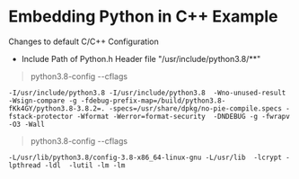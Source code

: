 # Embedding Python in C++ Example

Changes to default C/C++ Configuration 
- Include Path of Python.h Header file "/usr/include/python3.8/**"


> python3.8-config --cflags

```
-I/usr/include/python3.8 -I/usr/include/python3.8  -Wno-unused-result -Wsign-compare -g -fdebug-prefix-map=/build/python3.8-fKk4GY/python3.8-3.8.2=. -specs=/usr/share/dpkg/no-pie-compile.specs -fstack-protector -Wformat -Werror=format-security  -DNDEBUG -g -fwrapv -O3 -Wall 
```

> python3.8-config --cflags
```
-L/usr/lib/python3.8/config-3.8-x86_64-linux-gnu -L/usr/lib  -lcrypt -lpthread -ldl  -lutil -lm -lm  
```

